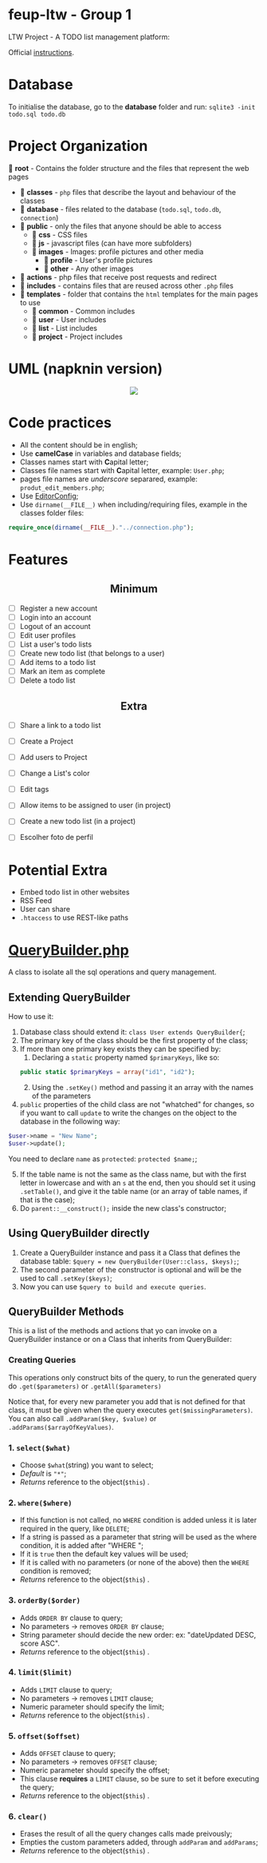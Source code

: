 # feup-ltw - Group 1
LTW Project - A TODO list management platform:

Official [instructions](https://web.fe.up.pt/~arestivo/page/courses/2017/ltw/project/).

# Database

To initialise the database, go to the **database** folder and run: `sqlite3 -init todo.sql todo.db`

# Project Organization

:open_file_folder: **root** - Contains the folder structure and the files that represent the web pages
 * :file_folder: **classes** - `php` files that describe the layout and behaviour of the classes
 * :file_folder: **database** - files related to the database (`todo.sql`, `todo.db`, `connection`)
 * :open_file_folder: **public** - only the files that anyone should be able to access
    * :file_folder: **css** - CSS files
    * :file_folder: **js** - javascript files (can have more subfolders)
    * :open_file_folder: **images** - Images: profile pictures and other media
      * :file_folder: **profile** - User's profile pictures
      * :file_folder: **other** - Any other images
 * :file_folder: **actions** - php files that receive post requests and redirect
 * :file_folder: **includes** - contains files that are reused across other `.php` files
 * :open_file_folder: **templates** - folder that contains the `html` templates for the main pages to use
    * :file_folder: **common** - Common includes
    * :file_folder: **user** - User includes
    * :file_folder: **list** - List includes
    * :file_folder: **project** - Project includes


# UML (napknin version)

<p align="center">
	<img src="https://github.com/msramalho/feup-ltw/blob/master/public/images/other/uml_basic.png"/>
</p>

# Code practices
 * All the content should be in english;
 * Use **camelCase** in variables and database fields;
 * Classes names start with **C**apital letter;
 * Classes file names start with **C**apital letter, example: `User.php`;
 * pages file names are _underscore_ separared, example: `produt_edit_members.php`;
 * Use [EditorConfig](https://marketplace.visualstudio.com/items?itemName=EditorConfig.EditorConfig);
 * Use `dirname(__FILE__)` when including/requiring files, example in the classes folder files:

```php
require_once(dirname(__FILE__)."../connection.php");
```

# Features

<h2 align="center">Minimum</h2>

- [ ] Register a new account
- [ ] Login into an account
- [ ] Logout of an account
- [ ] Edit user profiles
- [ ] List a user's todo lists
- [ ] Create new todo list (that belongs to a user)
- [ ] Add items to a todo list
- [ ] Mark an item as complete
- [ ] Delete a todo list

<h2 align="center">Extra</h2>

- [ ] Share a link to a todo list
- [ ] Create a Project
- [ ] Add users to Project
- [ ] Change a List's color
- [ ] Edit tags
- [ ] Allow items to be assigned to user (in project)
- [ ] Create a new todo list (in a project)
- [ ] Escolher foto de perfil


# Potential Extra
 * Embed todo list in other websites
 * RSS Feed
 * User can share
 * `.htaccess` to use REST-like paths

 # [QueryBuilder.php](https://github.com/msramalho/feup-ltw/blob/master/classes/QueryBuilder.php)
 A class to isolate all the sql operations and query management.

## Extending QueryBuilder

 How to use it:
 1. Database class should extend it: `class User extends QueryBuilder{`;
 2. The primary key of the class should be the first property of the class;
 3. If more than one primary key exists they can be specified by:
 	1. Declaring a `static` property named `$primaryKeys`, like so:
	``` php
	public static $primaryKeys = array("id1", "id2");
	```
	2. Using the `.setKey()` method and passing it an array with the names of the parameters
4. `public` properties of the child class are not "whatched" for changes, so if you want to call `update` to write the changes on the object to the database in the following way:
```php
$user->name = "New Name";
$user->update();
```
You need to declare `name` as `protected`: `protected $name;`;

5. If the table name is not the same as the class name, but with the first letter in lowercase and with an `s` at the end, then you should set it using `.setTable()`, and give it the table name (or an array of table names, if that is the case);
6. Do `parent::__construct();` inside the new class's constructor;

## Using QueryBuilder directly
1. Create a QueryBuilder instance and pass it a Class that defines the database table: `$query = new QueryBuilder(User::class, $keys);`;
2. The second parameter of the constructor is optional and will be the used to call `.setKey($keys)`;
3. Now you can use `$query to build and execute queries`.

## QueryBuilder Methods
This is a list of the methods and actions that yo can invoke on a QueryBuilder instance or on a Class that inherits from QueryBuilder:
### Creating Queries
This operations only construct bits of the query, to run the generated query do `.get($parameters)` or `.getAll($parameters)`

Notice that, for every new parameter you add that is not defined for that class, it must be given when the query executes `get($missingParameters)`. You can also call `.addParam($key, $value)` or `.addParams($arrayOfKeyValues)`. 

### 1. `select($what)`
 * Choose `$what`(string) you want to select;
 * _Default_ is `"*"`;
 * _Returns_ reference to the object(`$this`) .
### 2. `where($where)`
 * If this function is not called, no `WHERE` condition is added unless it is later required in the query, like `DELETE`;
 * If a string is passed as a parameter that string will be used as the where condition, it is added after "WHERE ";
 * If it is `true` then the default key values will be used;
 * If it is called with no parameters (or none of the above) then the `WHERE` condition is removed;
 * _Returns_ reference to the object(`$this`) .
### 3. `orderBy($order)`
 * Adds `ORDER BY` clause to query;
 * No parameters -> removes `ORDER BY` clause;
 * String parameter should decide the new order: ex: "dateUpdated DESC, score ASC".
 * _Returns_ reference to the object(`$this`) .
### 4. `limit($limit)`
 * Adds `LIMIT` clause to query;
 * No parameters -> removes `LIMIT` clause;
 * Numeric parameter should specify the limit;
 * _Returns_ reference to the object(`$this`) .
### 5. `offset($offset)`
 * Adds `OFFSET` clause to query;
 * No parameters -> removes `OFFSET` clause;
 * Numeric parameter should specify the offset;
 * This clause **requires** a `LIMIT` clause, so be sure to set it before executing the query;
 * _Returns_ reference to the object(`$this`) .
### 6. `clear()`
 * Erases the result of all the query changes calls made preivously;
 * Empties the custom parameters added, through `addParam` and `addParams`;
 * _Returns_ reference to the object(`$this`) .
